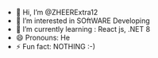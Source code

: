 - 👋 Hi, I’m @ZHEERExtra12
- 👀 I’m interested in SOftWARE Developing
- 🌱 I’m currently learning : React js, .NET 8
- 😄 Pronouns: He
- ⚡ Fun fact: NOTHING :-)

<!---
ZHEERExtra12/ZHEERExtra12 is a ✨ special ✨ repository because its `README.md` (this file) appears on your GitHub profile.
You can click the Preview link to take a look at your changes.
--->
